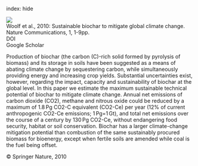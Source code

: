 index: hide

<div class="Citation">
    <div class="Citation-thumb CitationThumb-linked"  data-href="https://doi.org/10.1038/ncomms1053">
      <img src="https://static.claimspace.cloud/climate-study-static/refs/thumbs/6/Woolf_et_al_2010-thumb.png" />
    </div>

  <div class="Citation-body">
    <div class="Citation-text">Woolf et al., 2010: Sustainable biochar to mitigate global climate change. <span class="Article-journal">Nature Communications, </span><span class="Article-volume">1, </span>1-9pp.</div>
    <div class="Citation-links">
      <div class="CitationLink" data-href="https://doi.org/10.1038/ncomms1053">
        <div class="CitationLink-icon CitationLink-Doi"></div>
        <div class="CitationLink-text">DOI</div>
      </div>
      <div class="CitationLink" data-href="https://scholar.google.com/scholar?q=10.1038/ncomms1053">
        <div class="CitationLink-icon CitationLink-Scholar"></div>
        <div class="CitationLink-text">Google Scholar</div>
      </div>
    </div>
  </div>
</div>

Production of biochar (the carbon (C)-rich solid formed by pyrolysis of biomass) and its storage in soils have been suggested as a means of abating climate change by sequestering carbon, while simultaneously providing energy and increasing crop yields. Substantial uncertainties exist, however, regarding the impact, capacity and sustainability of biochar at the global level. In this paper we estimate the maximum sustainable technical potential of biochar to mitigate climate change. Annual net emissions of carbon dioxide (CO2), methane and nitrous oxide could be reduced by a maximum of 1.8 Pg CO2-C equivalent (CO2-Ce) per year (12% of current anthropogenic CO2-Ce emissions; 1 Pg=1 Gt), and total net emissions over the course of a century by 130 Pg CO2-Ce, without endangering food security, habitat or soil conservation. Biochar has a larger climate-change mitigation potential than combustion of the same sustainably procured biomass for bioenergy, except when fertile soils are amended while coal is the fuel being offset.

<div class="Citation-copy">
&copy; Springer Nature, 2010
</div>
